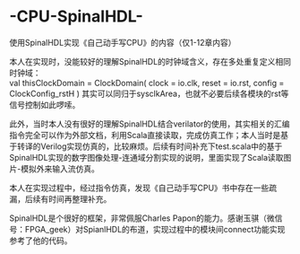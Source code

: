 # -CPU-SpinalHDL-
使用SpinalHDL实现《自己动手写CPU》的内容（仅1-12章内容）

本人在实现时，没能较好的理解SpinalHDL的时钟域含义，存在多处重复定义相同时钟域：  
val thisClockDomain = ClockDomain(
    clock = io.clk,
    reset = io.rst,
    config = ClockConfig_rstH
  )
其实可以同归于sysclkArea，也就不必要后续各模块的rst等信号控制如此啰嗦。

此外，当时本人没有很好的理解SpinalHDL结合verilator的使用，其实相关的汇编指令完全可以作为外部文档，利用Scala直接读取，完成仿真工作；本人当时是基于转译的Verilog实现仿真的，比较麻烦。后续有时间补充下test.scala中的基于SpinalHDL实现的数字图像处理-连通域分割实现的说明，里面实现了Scala读取图片-模拟外来输入流仿真。

本人在实现过程中，经过指令仿真，发现《自己动手写CPU》书中存在一些疏漏，后续有时间再整理补充。

SpinalHDL是个很好的框架，非常佩服Charles Papon的能力。感谢玉骐（微信号：FPGA_geek）对SpianlHDL的布道，实现过程中的模块间connect功能实现参考了他的代码。
